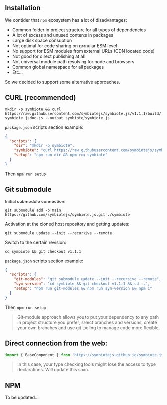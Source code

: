 ## Installation

We contider that `npm` ecosystem has a lot of disadvantages:

* Common folder in project structure for all types of dependencies
* A lot of excess and unused contents in packages
* Large disk space consuption
* Not optimal for code sharing on granular ESM level
* No support for ESM modules from external URLs (CDN located code)
* Not good for direct publishing at all
* Not universal module path resolving for node and browsers
* Common global namespace for all packages
* Etc...

So we decided to support some alternative approaches.

## CURL (recommended)

`mkdir -p symbiote && curl https://raw.githubusercontent.com/symbiotejs/symbiote.js/v1.1.1/build/symbiote.jsdoc.js --output symbiote/symbiote.js`

`package.json` scripts section example:
```json
{
  "scripts": {
    "dir": "mkdir -p symbiote",
    "symbiote": "curl https://raw.githubusercontent.com/symbiotejs/symbiote.js/v1.1.1/build/symbiote.jsdoc.js --output symbiote/symbiote.js",
    "setup": "npm run dir && npm run symbiote"
  }
}
```
Then `npm run setup`

## Git submodule

Initial submodule connection:

`git submodule add -b main https://github.com/symbiotejs/symbiote.js.git ./symbiote`

Activation at the cloned host repository and getting updates: 

`git submodule update --init --recursive --remote`

Switch to the certain revision:

`cd symbiote && git checkout v1.1.1`

`package.json` scripts section example:
```json
{
  "scripts": {
    "git-modules": "git submodule update --init --recursive --remote",
    "sym-version": "cd symbiote && git checkout v1.1.1 && cd ..",
    "setup": "npm run git-modules && npm run sym-version && npm i"
  }
}
```
Then `npm run setup`

> Git-module approach allows you to put your dependency to any path in project structure you prefer, select branches and versions, create your own branches and use git tooling to manage code more flexible.

## Direct connection from the web:

```js
import { BaseComponent } from 'https://symbiotejs.github.io/symbiote.js/build/symbiote.base.min.js';
```

> In this case, your type checking tools might lose the access to type declarations. Will update this soon.

## NPM

To be updated...